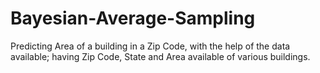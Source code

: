 # Bayesian-Average-Sampling
Predicting Area of a building in a Zip Code, with the help of the data available; having Zip Code, State and Area available of various buildings. 
